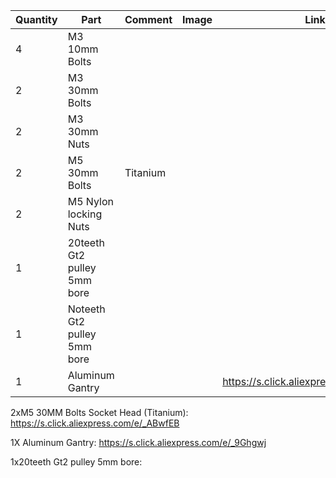 | Quantity | Part                         | Comment              | Image  | Links  |
| ------ | ----                           | -------              | -----  | -----	|
| 4       | M3 10mm Bolts                |                      |	        | |
| 2       | M3 30mm Bolts                |                      |	        | |
| 2       | M3 30mm Nuts                 |                      |	        | |
| 2       | M5 30mm Bolts                | Titanium             |	        | |
| 2       | M5 	  Nylon locking Nuts     |	                     |        | |
| 1       | 20teeth Gt2 pulley 5mm bore  |                      |	        | |
| 1       | Noteeth Gt2 pulley 5mm bore  |                      |	        | |
| 1       | Aluminum Gantry              |                      |	        | https://s.click.aliexpress.com/e/_9Ghgwj |


2xM5 30MM Bolts Socket Head (Titanium): https://s.click.aliexpress.com/e/_ABwfEB

1X Aluminum Gantry: https://s.click.aliexpress.com/e/_9Ghgwj

1x20teeth Gt2 pulley 5mm bore: 
